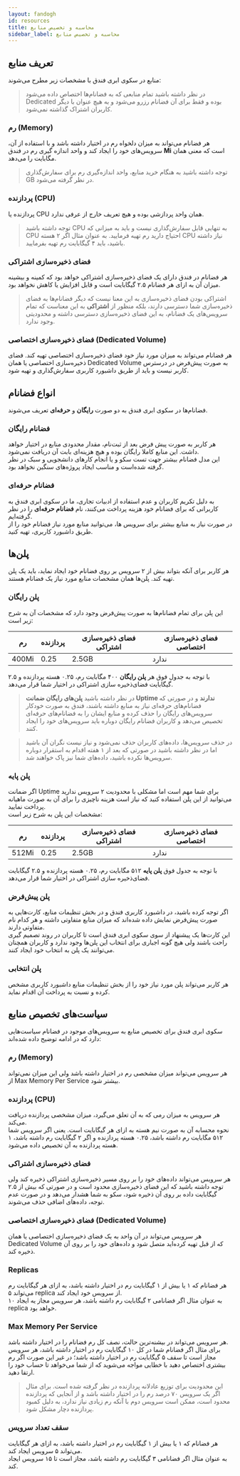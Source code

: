 ```yaml
---
layout: fandogh
id: resources
title: محاسبه و تخصیص منابع
sidebar_label: محاسبه و تخصیص منابع
---
```

## تعریف منابع

منابع در سکوی ابری فندق با مشخصات زیر مطرح می‌شوند:

> در نظر داشته باشید تمام منابعی که به فضانام‌ها اختصاص داده می‌شود Dedicated بوده و فقط برای آن فضانام رزرو می‌شود و به هیچ عنوان با دیگر کاربران اشتراک گذاشته نمی‌شود.

### رم (Memory)
هر فضانام می‌تواند به میزان دلخواه رم در اختیار داشته باشد و با استفاده از آن، سرویس‌های خود را ایجاد کند و واحد اندازه گیری رم در فندق **Mi** است که معنی همان مگابایت را می‌دهد.

> توجه داشته باشید به هنگام خرید منابع، واحد اندازه‌گیری رم برای سفارش‌گذاری GB در نظر گرفته می‌شود.

### پردازنده (CPU)
پردازنده یا CPU همان واحد پردازشی بوده و هیچ تعریف خارج از عرفی ندارد.

> توجه داشته باشید CPU به تنهایی قابل سفارش‌گذاری نیست و باید به میزانی که CPU احتیاج دارید رم تهیه فرمایید. به عنوان مثال اگر ۲ هسته CPU نیاز داشته باشید، باید ۴ گیگابایت رم تهیه بفرمایید.


### فضای ذخیره‌سازی اشتراکی

هر فضانام در فندق دارای یک فضای ذخیره‌سازی اشتراکی خواهد بود که کمینه و بیشینه میزان آن به ازای هر فضانام ۲.۵ گیگابایت است و قابل افزایش یا کاهش نخواهد بود.

> اشتراکی بودن فضای ذخیره‌سازی به این معنا نیست که دیگر فضانام‌ها به فضای ذخیره‌سازی شما دسترسی دارند، بلکه منظور از **اشتراکی** به این معناست که تمام سرویس‌های یک فضانام، به این فضای ذخیره‌سازی دسترسی داشته و محدودیتی وجود ندارد.


### فضای ذخیره‌سازی اختصاصی (‌Dedicated Volume)

هر فضانام می‌تواند به میزان مورد نیاز خود فضای ذخیره‌سازی اختصاصی تهیه کند. فضای ذخیره‌سازی اختصاصی یا همان Dedicated Volume به صورت پیش‌فرض در درسترس کاربر نیست و باید از طریق داشبورد کاربری سفارش‌گذاری و تهیه شود.

## انواع فضانام‌

فضانام‌ها در سکوی ابری فندق به دو صورت **رایگان** و **حرفه‌ای** تعریف ‌می‌شوند.

### فضانام رایگان
هر کاربر به صورت پیش فرض بعد از ثبت‌نام، مقدار محدودی منابع در اختیار خواهد داشت. این منابع کاملا رایگان بوده و هیچ هزینه‌ای بابت آن دریافت‌ نمی‌شود.\
این مدل فضانام بیشتر جهت تست سکو و یا انجام کارهای دانشجویی و سبک در نظر گرفته شده‌است و مناسب ایجاد پروژه‌های سنگین نخواهد بود.
 
### فضانام حرفه‌ای

به دلیل تکریم کاربران و عدم استفاده از ادبیات تجاری، ما در سکوی ابری فندق به کاربرانی که برای فضانام خود هزینه پرداخت می‌کنند، نام **فضانام حرفه‌ای** را در نظر گرفته‌ایم.\
در صورت نیاز به منابع بیشتر برای سرویس ها، می‌توانید منابع مورد نیاز فضانام خود را از طریق داشبورد کاربری، تهیه کنید.


## پلن‌ها

هر کاربر برای آنکه بتواند بیش از ۲ سرویس بر روی فضانام خود ایجاد نماید، باید یک پلن تهیه کند. پلن‌ها همان مشخصات منابع مورد نیاز یک فضانام هستند.

### پلن رایگان
این پلن برای تمام فضانام‌ها به صورت پیش‌فرض وجود دارد که مشخصات آن به شرح زیر است:

|رم|پردازنده|فضای ذخیره‌سازی اشتراکی|فضای ذخیره‌سازی اختصاصی|
|---	|---	|---	|---	|
|400Mi| 0.25| 2.5GB| ندارد|

 با توجه به جدول فوق هر **پلن رایگان** ۴۰۰ مگابایت رم، ۰.۲۵ هسته پردازنده و ۲.۵ گیگابایت فضای‌ذخیره سازی اشتراکی در اختیار شما قرار می‌دهد.

> در نظر داشته باشید **پلن‌های رایگان ضمانت Uptime ندارند** و در صورتی که فضانام‌های حرفه‌ای نیاز به منابع داشته باشند، فندق به صورت خودکار سرویس‌های رایگان را حذف کرده و منابع‌ ایشان را به فضانام‌های حرفه‌ای تخصیص می‌دهد و کاربران فضانام رایگان دوباره باید سرویس‌های خود را ایجاد کنند.

> در حذف سرویس‌ها، داده‌های کاربران حذف نمی‌شود و نیاز نیست نگران آن باشید اما در نظر داشته باشید در صورتی که بعد از ۱ هفته اقدام به استقرار دوباره سرویس‌ها نکرده باشید، داده‌های شما نیز پاک خواهند شد.

### پلن پایه
اگر ضمانت Uptime برای شما مهم است اما مشکلی با محدودیت ۲ سرویس ندارید می‌توانید از این پلن استفاده کنید که نیاز است هزینه ناچیزی را برای آن به صورت ماهیانه پرداخت نمایید.\
مشخصات این پلن به شرح زیر است:

|رم|پردازنده|فضای ذخیره‌سازی اشتراکی|فضای ذخیره‌سازی اختصاصی|
|---	|---	|---	|---	|
|512Mi| 0.25| 2.5GB| ندارد|

 با توجه به جدول فوق **پلن پایه** ۵۱۲ مگابایت رم، ۰.۲۵ هسته پردازنده و ۲.۵ گیگابایت فضای‌ذخیره سازی اشتراکی در اختیار شما قرار می‌دهد.
 
### پلن پیش‌فرض

اگر توجه کرده باشید، در داشبورد کاربری فندق و در بخش تنظیمات منابع، کارت‌هایی به صورت پیش‌فرض نمایش داده شده‌اند که میزان منابع متفاوتی داشته و هر کدام نام متفاوتی دارند.\
این کارت‌ها یک پیشنهاد از سوی سکوی ابری فندق است تا کاربران در روند تصمیم گیری راحت باشند ولی هیچ گونه اجباری برای انتخاب این پلن‌ها وجود ندارد و کاربران همچنان می‌توانند یک پلن به انتخاب خود ایجاد کنند.

### پلن انتخابی
هر کاربر می‌تواند پلن‌ مورد نیاز خود را از بخش تنظیمات منابع داشبورد کاربری مشخص کرده و نسبت به پرداخت آن اقدام نماید.


## سیاست‌های تخصیص منابع

سکوی ابری فندق برای تخصیص منابع به سرویس‌های موجود در فضانام سیاست‌هایی دارد که در ادامه توضیح داده شده‌اند:

### رم (Memory)
هر سرویس می‌تواند میزان مشخصی رم در اختیار داشته باشد ولی این میزان نمی‌تواند از Max Memory Per Service بیشتر شود.

### پردازنده (CPU)
هر سرویس به میزان رمی که به آن تعلق می‌گیرد، میزان مشخصی پردازنده دریافت‌ می‌کند.\
نحوه محسابه آن به صورت نیم هسته به ازای هر گیگابایت است. یعنی اگر سرویس شما ۵۱۲ مگابایت رم داشته باشد، ۰.۲۵ هسته پردازنده و اگر ۲ گیگابایت رم داشته باشد، ۱ هسته پردازنده به آن تخصیص داده می‌شود.

### فضای ذخیره‌سازی اشتراکی
هر سرویس‌ می‌تواند داده‌های خود را بر روی مسیر ذخیره‌سازی اشتراکی ذخیره کند ولی توجه داشته باشید که این فضای ذخیره‌سازی محدود است و در صورتی که بیش از ۲.۵ گیگابایت داده بر روی آن ذخیره شود، سکو به شما هشدار می‌دهد و در صورت عدم توجه، داده‌های اضافی حذف می‌شوند.

### فضای ذخیره‌سازی اختصاصی (Dedicated Volume)
هر سرویس می‌تواند در آن واحد به یک فضای ‌‌‌‌ذخیره‌سازی اختصاصی یا همان Dedicated Volume که از قبل تهیه کرده‌اید متصل شود و داده‌های خود را بر روی آن ذخیره کند.

### Replicas
هر فضانام که ۱ یا بیش از ۱ گیگابایت رم در اختیار داشته باشد، به ازای هر گیگابایت رم می‌تواند ۵ replica از سرویس خود ایجاد کند.\
به عنوان مثال اگر فضانامی ۲ گیگابایت رم داشته باشد، هر سرویس مجاز یه ایجاد ۱۰ replica خواهد بود.

### Max Memory Per Service
هر سرویس می‌تواند در بیشنه‌ترین حالت، نصف کل رم فضانام را در اختیار داشته باشد.\
برای مثال اگر فضانام شما در کل ۱۰ گیگابایت رم در اختیار داشته باشد، هر سرویس مجاز است تا سقف ۵ گیگابایت رم در اختیار داشته باشد؛ در غیر این صورت اگر رم بیشتری اختصاص دهید با خطایی مواجه می‌شوید که از شما می‌خواهد تا حساب خود را ارتقا دهید.

> این محدودیت برای توزیع عادلانه پردازنده در نظر گرفته شده است. برای مثال اگر یک سرویس ۷۰ درصد رم را در اختیار داشته باشد و از آنجایی که پردازنده محدود است، ممکن است سرویس دوم با آنکه رم زیادی نیاز ندارد، به دلیل کمبود پردازنده دچار مشکل شود.

### سقف تعداد سرویس
هر فضانام که ۱ یا بیش از ۱ گیگابایت رم در اختیار داشته باشد، به ازای هر گیگابایت می‌تواند ۵ سرویس ایجاد کند.\
به عنوان مثال اگر فضانامی ۳ گیگابایت رم داشته باشد، مجاز است تا ۱۵ سرویس ایجاد کند.
